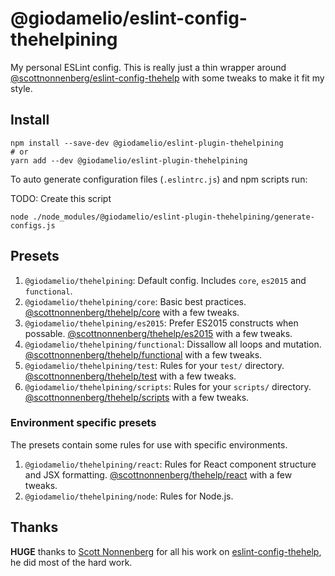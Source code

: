 # @giodamelio/eslint-config-thehelpining

My personal ESLint config. This is really just a thin wrapper around [@scottnonnenberg/eslint-config-thehelp](https://github.com/scottnonnenberg/eslint-config-thehelp) with some tweaks to make it fit my style.

## Install

``` shell
npm install --save-dev @giodamelio/eslint-plugin-thehelpining
# or
yarn add --dev @giodamelio/eslint-plugin-thehelpining
```

To auto generate configuration files (`.eslintrc.js`) and npm scripts run:

TODO: Create this script
``` shell
node ./node_modules/@giodamelio/eslint-plugin-thehelpining/generate-configs.js
```

## Presets

1. `@giodamelio/thehelpining`: Default config. Includes `core`, `es2015` and `functional`.
2. `@giodamelio/thehelpining/core`: Basic best practices. [@scottnonnenberg/thehelp/core][thehelp-configs] with a few tweaks.
3. `@giodamelio/thehelpining/es2015`: Prefer ES2015 constructs when possable. [@scottnonnenberg/thehelp/es2015][thehelp-configs] with a few tweaks.
4. `@giodamelio/thehelpining/functional`: Dissallow all loops and mutation. [@scottnonnenberg/thehelp/functional][thehelp-configs] with a few tweaks.
5. `@giodamelio/thehelpining/test`: Rules for your `test/` directory. [@scottnonnenberg/thehelp/test][thehelp-configs] with a few tweaks.
6. `@giodamelio/thehelpining/scripts`: Rules for your `scripts/` directory. [@scottnonnenberg/thehelp/scripts][thehelp-configs] with a few tweaks.

### Environment specific presets

The presets contain some rules for use with specific environments.

1. `@giodamelio/thehelpining/react`: Rules for React component structure and JSX formatting. [@scottnonnenberg/thehelp/react][thehelp-configs] with a few tweaks.
2. `@giodamelio/thehelpining/node`: Rules for Node.js.

## Thanks

**HUGE** thanks to [Scott Nonnenberg](https://github.com/scottnonnenberg) for all his work on [eslint-config-thehelp](https://github.com/scottnonnenberg/eslint-config-thehelp), he did most of the hard work.

[thehelp-configs]: https://github.com/scottnonnenberg/eslint-config-thehelp#configurations-in-this-project
